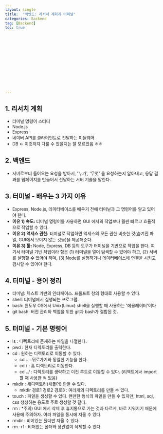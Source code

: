 ```yaml
---
layout: single
title:  "백엔드: 리서치 계획과 터미널"
categories: Backend
tag: [Backend]
toc: true 














---
```


## 1. 리서치 계획

- 터미널 명령어 스터디
- Node.js
- Express
- 네이버 API를 클라이언트로 전달하는 미들웨어
- DB ← 이것까지 다룰 수 있을지는 잘 모르겠음 ㅎㅎ





## 2. 백엔드

- 서버로부터 들어오는 요청을 받아서, '누가', '무엇' 을 요청하는지 알아내고, 응답 결과를 웹페이지를 만들어서 전달하는 서버 기술을 말한다.





## 3. 터미널 - 배우는 3 가지 이유

- Express, Node.js, 데이터베이스를 배우기 전에 터미널과 그 명령어를 알고 있어야 한다.
- **이유 1) 속도:** 터미널 명령어를 사용하면 GUI 에서의 작업보다 훨씬 빠르고 효율적으로 작업할 수 있다.
- **이유 2) 액세스 권한:** 터미널로 작업하면 액세스의 모든 권한 비슷한 것(숨겨진 파일, GUI에서 보이지 않는 것들)을 제공해준다. 
- **이유 3) 툴:** Node, Express, DB 등의 도구가 터미널을 기반으로 작업을 한다. 여기서 터미널 기반 작업이라 함은 (1) 터미널을 열어 탐색할 수 있어야 하고, (2) 서버를 실행할 수 있어야 하며, (3)  Node를 실행하거나 데이터베이스에 연결을 시키고 검사할 수 있어야 한다.





## 4. 터미널  - 용어 정리

- 터미널: 텍스트 기반의 인터페이스. 프롬프트 창의 형태로 사용할 수 있다.
- shell: 터미널에서 실행되는 프로그램.
- bash: 윈도우 OS에서 Unix(Linux) shell을 실행할 때 사용하는 '에뮬레이터'이다
- git bash: 버전 관리와 백업을 위한 git과 bash가 결합된 것.





## 5. 터미널  - 기본 명령어

- ls : 디렉토리에 존재하는 파일을 나열한다.
- pwd : 현재 디렉토리를 출력한다.
- cd : 원하는 디렉토리로 이동할 수 있다. 
  - cd .. : 뒤로가기와 동일한 기능을 한다.
  - cd / : 홈 디렉토리로 이동한다.
  - cd ../ : 디렉토리를 생략하고 이전 루트로 이동할 수 있다. (리액트에서 import할 때 사용한 적 있음)
- mkdir : 새디렉토리(새폴더) 만들 수 있다.
  - mkdir 경로1 경로2 경로3 : 여러개의 디렉토리를 만들 수 있다.
- touch : 파일을 생성할 수 있다. 왠만한 형식의 파일을 만들 수 있지만, html, sql, css 생성하는 용도로 주로 생성할 것 같다.
- rm : *주의) GUI 에서 삭제 후 휴지통으로 가는 것과 다르게, 바로 지워지기 때문에 사용에 주의하자. 여러 파일을 동시에 지울 수 있다.
- rmdir : 비어있는 폴더만 지울 수 있다.
- rm -rf : 비어있는 폴더와 상관없이 삭제할 수 있다.

